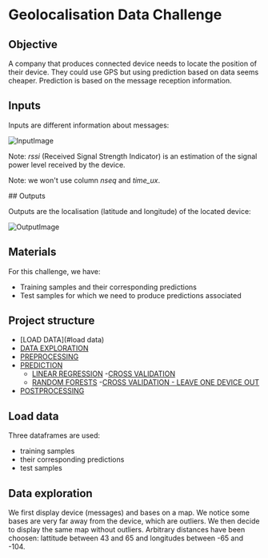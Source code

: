 # Geolocalisation Data Challenge

## Objective

A company that produces connected device needs to locate the position of their device. They could use GPS but using prediction based on data seems cheaper.
Prediction is based on the message reception information.

## Inputs

Inputs are different information about messages:

![InputImage](https://github.com/savoga/various_projects/blob/master/Data_Challenges/Geolocalisation/Inputs.png)

Note: _rssi_ (Received Signal Strength Indicator) is an estimation of the signal power level received by the device.

Note: we won't use column _nseq_ and _time_ux_.

## Outputs

Outputs are the localisation (latitude and longitude) of the located device:

![OutputImage](https://github.com/savoga/various_projects/blob/master/Data_Challenges/Geolocalisation/output.png)

## Materials

For this challenge, we have:
- Training samples and their corresponding predictions
- Test samples for which we need to produce predictions associated

## Project structure
<!-- TOC -->
- [LOAD DATA](#load data)
- [DATA EXPLORATION](#data-exploration)
- [PREPROCESSING](#preprocessing)
- [PREDICTION](#prediction)
	- [LINEAR REGRESSION](#reduce)
		-[CROSS VALIDATION](#cross-validation)
	- [RANDOM FORESTS](#reduce)
		-[CROSS VALIDATION - LEAVE ONE DEVICE OUT](#cross-validation---leave-one-device-out)
- [POSTPROCESSING](#postprocessing)
<!-- /TOC -->

## Load data

Three dataframes are used:
- training samples
- their corresponding predictions
- test samples

## Data exploration

We first display device (messages) and bases on a map. We notice some bases are very far away from the device, which are outliers.
We then decide to display the same map without outliers. Arbitrary distances have been choosen: lattitude between 43 and 65 and longitudes between -65 and -104.
